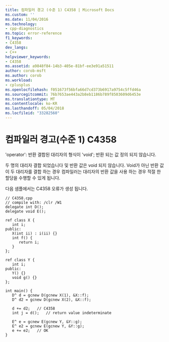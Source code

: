 ```yaml
---
title: 컴파일러 경고 (수준 1) C4358 | Microsoft Docs
ms.custom: ''
ms.date: 11/04/2016
ms.technology:
- cpp-diagnostics
ms.topic: error-reference
f1_keywords:
- C4358
dev_langs:
- C++
helpviewer_keywords:
- C4358
ms.assetid: a9848f84-14b3-405e-81bf-ee3e91a51511
author: corob-msft
ms.author: corob
ms.workload:
- cplusplus
ms.openlocfilehash: f051673f56bfa66d7cd373b6917a9754c5ffd46a
ms.sourcegitcommit: 76b7653ae443a2b8eb1186b789f8503609d6453e
ms.translationtype: MT
ms.contentlocale: ko-KR
ms.lasthandoff: 05/04/2018
ms.locfileid: "33282560"
---
```

# <a name="compiler-warning-level-1-c4358"></a>컴파일러 경고(수준 1) C4358
'operator': 반환 결합된 대리자의 형식이 'void'; 반환 되는 값 정의 되지 않습니다.  
  
 두 명의 대리자 결합 되었습니다 및 반환 값은 void 되지 않습니다. Void가 아닌 반환 값이 두 대리자를 결합 하는 경우 컴파일러는 대리자의 반환 값을 사용 하는 경우 적절 한 할당을 수행할 수 있게 됩니다.  
  
 다음 샘플에서는 C4358 오류가 생성 됩니다.  
  
```  
// C4358.cpp  
// compile with: /clr /W1  
delegate int D();  
delegate void E();  
  
ref class X {  
   int i;  
public:  
   X(int ii) : i(ii) {}  
   int f() {  
      return i;  
   }  
};  
  
ref class Y {  
   int i;  
public:  
   Y() {}  
   void g() {}  
};  
  
int main() {  
   D^ d = gcnew D(gcnew X(1), &X::f);  
   D^ d2 = gcnew D(gcnew X(2), &X::f);  
  
   d += d2;   // C4358  
   int j = d();   // return value indeterminate  
  
   E^ e = gcnew E(gcnew Y, &Y::g);  
   E^ e2 = gcnew E(gcnew Y, &Y::g);  
   e += e2;   // OK  
}  
```